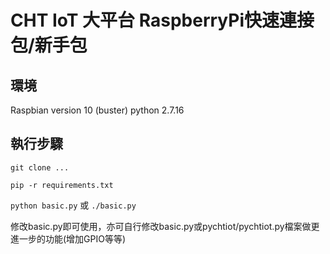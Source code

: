 # CHT IoT 大平台 RaspberryPi快速連接包/新手包


## 環境
Raspbian version 10 (buster)
python 2.7.16

## 執行步驟
`git clone ...`

`pip -r requirements.txt`

`python basic.py` 或 `./basic.py`

修改basic.py即可使用，亦可自行修改basic.py或pychtiot/pychtiot.py檔案做更進一步的功能(增加GPIO等等)




